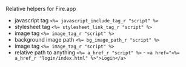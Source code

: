 Relative helpers for Fire.app

* javascript tag ```<%= javascript_include_tag_r "script" %>```
* stylesheet tag ```<%= stylesheet_link_tag_r "script" %>```
* image tag ```<%= image_tag_r "script" %>```
* background image path ```<%= bg_image_path_r "script" %>```
* image tag ```<%= image_tag_r "script" %>```
* relative path to anything ```<%= a_href_r "script" %>``` - ```<a href="<%= a_href_r "login/index.html" %>">Login</a>```
